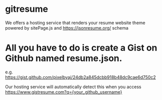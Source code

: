 # gitresume
We offers a hosting service that renders your resume website theme powered by sitePage.js and https://jsonresume.org/ schema

# All you have to do is create a Gist on Github named resume.json.

e.g. https://gist.github.com/pixelbyaj/24db2a845dcbb918b48dc9cae6d750c2

Our hosting service will automatically detect this when you access https://www.gistresume.com?q={your_github_username}

